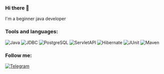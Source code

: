 ### Hi there 👋

 I'm a beginner java developer

### Tools and languages:
![Java](https://img.shields.io/badge/-Java-60B585?style=for-the-badge&logo=java)
![JDBC](https://img.shields.io/badge/-JDBC-60B585?style=for-the-badge&logo=jdbc)
![PostgreSQL](https://img.shields.io/badge/-PostgreSQL-60B585?style=for-the-badge&logo=postgresql)
![ServletAPI](https://img.shields.io/badge/-ServletAPI-60B585?style=for-the-badge&logo=servlets)
![Hibernate](https://img.shields.io/badge/-Hibernate-60B585?style=for-the-badge&logo=hibernate)
![JUnit](https://img.shields.io/badge/-JUnit-60B585?style=for-the-badge&logo=junit)
![Maven](https://img.shields.io/badge/-Maven-60B585?style=for-the-badge&logo=maven)

### Follow me:
[![Telegram](https://img.shields.io/badge/-Telegram-60B585?style=for-the-badge&logo=telegram)](https://t.me/TAurt84)